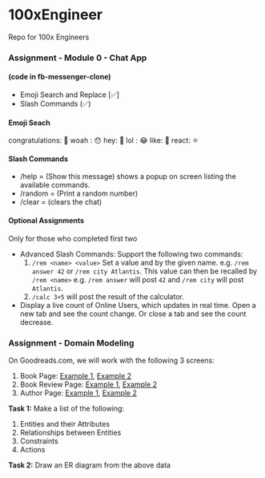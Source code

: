 # 100xEngineer
Repo for 100x Engineers

### Assignment - Module 0 - Chat App

#### (code in fb-messenger-clone)

- Emoji Search and Replace [✅]
- Slash Commands (✅)

#### Emoji Seach
congratulations: 🎉
woah : 😯
hey: 👋
lol : 😂
like: 🤍
react: ⚛️

#### Slash Commands
- /help = (Show this message) shows a popup on screen listing the available commands. 
- /random = (Print a random number)
- /clear = (clears the chat)


#### Optional Assignments
Only for those who completed first two
- Advanced Slash Commands: Support the following two commands:
    1. `/rem <name> <value>` Set a value and by the given name. e.g. `/rem answer 42` or `/rem city Atlantis`. This value can then be recalled by `/rem <name>` e.g. `/rem answer` will post `42` and `/rem city` will post `Atlantis`.
    2. `/calc 3+5` will post the result of the calculator.
- Display a live count of Online Users, which updates in real time. Open a new tab and see the count change. Or close a tab and see the count decrease.


### Assignment - Domain Modeling
On Goodreads.com, we will work with the following 3 screens:
1. Book Page: [Example 1](https://www.goodreads.com/book/show/228665.The_Eye_of_the_World), [Example 2](https://www.goodreads.com/book/show/25744928-deep-work)
2. Book Review Page: [Example 1](https://www.goodreads.com/review/show/1777455910), [Example 2](https://www.goodreads.com/review/show/2376175112)
3. Author Page: [Example 1](https://www.goodreads.com/author/show/147891.Cal_Newport), [Example 2](https://www.goodreads.com/author/show/221559.Jeff_Kinney)

**Task 1:** Make a list of the following:
1. Entities and their Attributes
2. Relationships between Entities
3. Constraints
4. Actions

**Task 2:** Draw an ER diagram from the above data
